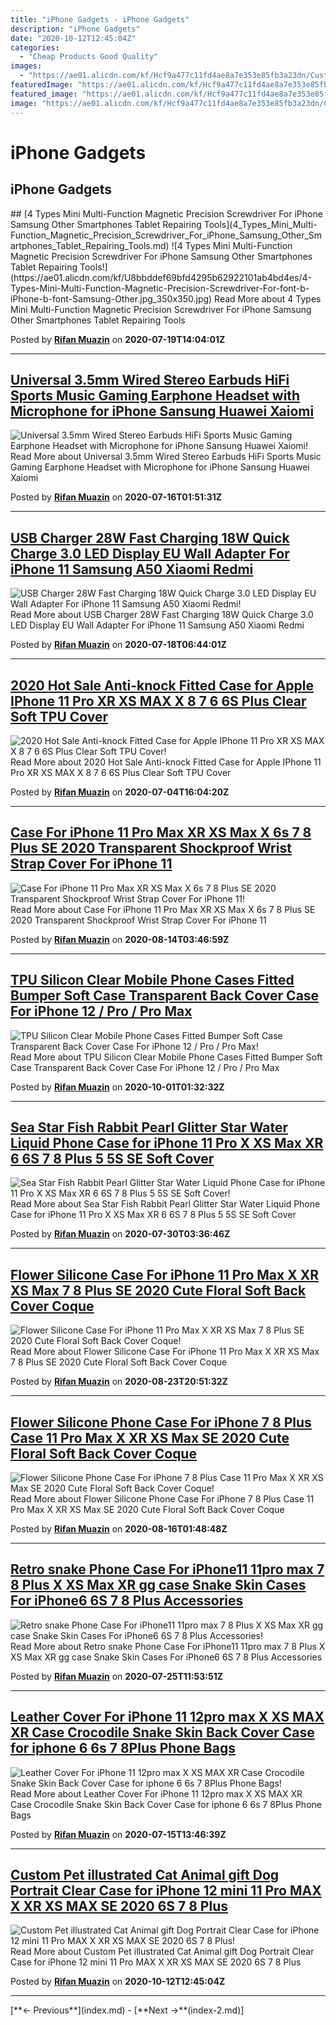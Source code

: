 ```yaml
---
title: "iPhone Gadgets - iPhone Gadgets"
description: "iPhone Gadgets"
date: "2020-10-12T12:45:04Z"
categories:
  - "Cheap Products Good Quality"
images: 
  - "https://ae01.alicdn.com/kf/Hcf9a477c11fd4ae8a7e353e85fb3a23dn/Custom-Pet-illustrated-Cat-Animal-gift-Dog-Portrait-Clear-Case-for-font-b-iPhone-b-font.jpg_350x350.jpg"
featuredImage: "https://ae01.alicdn.com/kf/Hcf9a477c11fd4ae8a7e353e85fb3a23dn/Custom-Pet-illustrated-Cat-Animal-gift-Dog-Portrait-Clear-Case-for-font-b-iPhone-b-font.jpg_350x350.jpg"
featured_image: "https://ae01.alicdn.com/kf/Hcf9a477c11fd4ae8a7e353e85fb3a23dn/Custom-Pet-illustrated-Cat-Animal-gift-Dog-Portrait-Clear-Case-for-font-b-iPhone-b-font.jpg_350x350.jpg"
image: "https://ae01.alicdn.com/kf/Hcf9a477c11fd4ae8a7e353e85fb3a23dn/Custom-Pet-illustrated-Cat-Animal-gift-Dog-Portrait-Clear-Case-for-font-b-iPhone-b-font.jpg_350x350.jpg"
---
```


# iPhone Gadgets

## iPhone Gadgets
<looping>
## [4 Types Mini Multi-Function Magnetic Precision Screwdriver For iPhone Samsung Other Smartphones Tablet Repairing Tools](4_Types_Mini_Multi-Function_Magnetic_Precision_Screwdriver_For_iPhone_Samsung_Other_Smartphones_Tablet_Repairing_Tools.md)
![4 Types Mini Multi-Function Magnetic Precision Screwdriver For iPhone Samsung Other Smartphones Tablet Repairing Tools!](https://ae01.alicdn.com/kf/U8bbddef69bfd4295b62922101ab4bd4es/4-Types-Mini-Multi-Function-Magnetic-Precision-Screwdriver-For-font-b-iPhone-b-font-Samsung-Other.jpg_350x350.jpg)
Read More about 4 Types Mini Multi-Function Magnetic Precision Screwdriver For iPhone Samsung Other Smartphones Tablet Repairing Tools

Posted by [**Rifan Muazin**](4_Types_Mini_Multi-Function_Magnetic_Precision_Screwdriver_For_iPhone_Samsung_Other_Smartphones_Tablet_Repairing_Tools.md) on **2020-07-19T14:04:01Z**
***

## [Universal 3.5mm Wired Stereo Earbuds HiFi Sports Music Gaming Earphone Headset with Microphone for iPhone Sansung Huawei Xaiomi](Universal_3.5mm_Wired_Stereo_Earbuds_HiFi_Sports_Music_Gaming_Earphone_Headset_with_Microphone_for_iPhone_Sansung_Huawei_Xaiomi.md)
![Universal 3.5mm Wired Stereo Earbuds HiFi Sports Music Gaming Earphone Headset with Microphone for iPhone Sansung Huawei Xaiomi!](https://ae01.alicdn.com/kf/Hc7348323c5f947e1a54d0220fe481dd4p/Universal-3-5mm-Wired-Stereo-Earbuds-HiFi-Sports-Music-Gaming-Earphone-Headset-with-Microphone-for-font.jpg_350x350.jpg)
Read More about Universal 3.5mm Wired Stereo Earbuds HiFi Sports Music Gaming Earphone Headset with Microphone for iPhone Sansung Huawei Xaiomi

Posted by [**Rifan Muazin**](Universal_3.5mm_Wired_Stereo_Earbuds_HiFi_Sports_Music_Gaming_Earphone_Headset_with_Microphone_for_iPhone_Sansung_Huawei_Xaiomi.md) on **2020-07-16T01:51:31Z**
***

## [USB Charger 28W Fast Charging 18W Quick Charge 3.0 LED Display EU Wall Adapter For iPhone 11 Samsung A50 Xiaomi Redmi](USB_Charger_28W_Fast_Charging_18W_Quick_Charge_3.0_LED_Display_EU_Wall_Adapter_For_iPhone_11_Samsung_A50_Xiaomi_Redmi.md)
![USB Charger 28W Fast Charging 18W Quick Charge 3.0 LED Display EU Wall Adapter For iPhone 11 Samsung A50 Xiaomi Redmi!](https://ae01.alicdn.com/kf/H88456cf5c00a4290bfefa94d4f905723X/USB-Charger-28W-Fast-Charging-18W-Quick-Charge-3-0-LED-Display-EU-Wall-Adapter-For.jpg_350x350.jpg)
Read More about USB Charger 28W Fast Charging 18W Quick Charge 3.0 LED Display EU Wall Adapter For iPhone 11 Samsung A50 Xiaomi Redmi

Posted by [**Rifan Muazin**](USB_Charger_28W_Fast_Charging_18W_Quick_Charge_3.0_LED_Display_EU_Wall_Adapter_For_iPhone_11_Samsung_A50_Xiaomi_Redmi.md) on **2020-07-18T06:44:01Z**
***

## [2020 Hot Sale Anti-knock Fitted Case for Apple IPhone 11 Pro XR XS MAX X 8 7 6 6S Plus Clear Soft TPU Cover](2020_Hot_Sale_Anti-knock_Fitted_Case_for_Apple_IPhone_11_Pro_XR_XS_MAX_X_8_7_6_6S_Plus_Clear_Soft_TPU_Cover.md)
![2020 Hot Sale Anti-knock Fitted Case for Apple IPhone 11 Pro XR XS MAX X 8 7 6 6S Plus Clear Soft TPU Cover!](https://ae01.alicdn.com/kf/Hece5ab3745eb4a03a318a1d1ab0442f7I/2020-Hot-Sale-Anti-knock-Fitted-Case-for-Apple-font-b-IPhone-b-font-11-Pro.jpg_350x350.jpg)
Read More about 2020 Hot Sale Anti-knock Fitted Case for Apple IPhone 11 Pro XR XS MAX X 8 7 6 6S Plus Clear Soft TPU Cover

Posted by [**Rifan Muazin**](2020_Hot_Sale_Anti-knock_Fitted_Case_for_Apple_IPhone_11_Pro_XR_XS_MAX_X_8_7_6_6S_Plus_Clear_Soft_TPU_Cover.md) on **2020-07-04T16:04:20Z**
***

## [Case For iPhone 11 Pro Max XR XS Max X 6s 7 8 Plus SE 2020 Transparent Shockproof Wrist Strap Cover For iPhone 11](Case_For_iPhone_11_Pro_Max_XR_XS_Max_X_6s_7_8_Plus_SE_2020_Transparent_Shockproof_Wrist_Strap_Cover_For_iPhone_11.md)
![Case For iPhone 11 Pro Max XR XS Max X 6s 7 8 Plus SE 2020 Transparent Shockproof Wrist Strap Cover For iPhone 11!](https://ae01.alicdn.com/kf/H7d100705e0f143f0aa09f142c46e4b888/Case-For-font-b-iPhone-b-font-11-Pro-Max-XR-XS-Max-X-6s-7.jpg_350x350.jpg)
Read More about Case For iPhone 11 Pro Max XR XS Max X 6s 7 8 Plus SE 2020 Transparent Shockproof Wrist Strap Cover For iPhone 11

Posted by [**Rifan Muazin**](Case_For_iPhone_11_Pro_Max_XR_XS_Max_X_6s_7_8_Plus_SE_2020_Transparent_Shockproof_Wrist_Strap_Cover_For_iPhone_11.md) on **2020-08-14T03:46:59Z**
***

## [TPU Silicon Clear Mobile Phone Cases Fitted Bumper Soft Case Transparent Back Cover Case For iPhone 12 / Pro / Pro Max](TPU_Silicon_Clear_Mobile_Phone_Cases_Fitted_Bumper_Soft_Case_Transparent_Back_Cover_Case_For_iPhone_12___Pro___Pro_Max.md)
![TPU Silicon Clear Mobile Phone Cases Fitted Bumper Soft Case Transparent Back Cover Case For iPhone 12 / Pro / Pro Max!](https://ae01.alicdn.com/kf/Hb9ae79ce0dae42398c64dec41b29e065Y/TPU-Silicon-Clear-Mobile-Phone-Cases-Fitted-Bumper-Soft-Case-Transparent-Back-Cover-Case-For-font.jpg_350x350.jpg)
Read More about TPU Silicon Clear Mobile Phone Cases Fitted Bumper Soft Case Transparent Back Cover Case For iPhone 12 / Pro / Pro Max

Posted by [**Rifan Muazin**](TPU_Silicon_Clear_Mobile_Phone_Cases_Fitted_Bumper_Soft_Case_Transparent_Back_Cover_Case_For_iPhone_12___Pro___Pro_Max.md) on **2020-10-01T01:32:32Z**
***

## [Sea Star Fish Rabbit Pearl Glitter Star Water Liquid Phone Case for iPhone 11 Pro X XS Max XR 6 6S 7 8 Plus 5 5S SE Soft Cover](Sea_Star_Fish_Rabbit_Pearl_Glitter_Star_Water_Liquid_Phone_Case_for_iPhone_11_Pro_X_XS_Max_XR_6_6S_7_8_Plus_5_5S_SE_Soft_Cover.md)
![Sea Star Fish Rabbit Pearl Glitter Star Water Liquid Phone Case for iPhone 11 Pro X XS Max XR 6 6S 7 8 Plus 5 5S SE Soft Cover!](https://ae01.alicdn.com/kf/H5485b9fa8068468cb3455ec280dceebdg/Sea-Star-Fish-Rabbit-Pearl-Glitter-Star-Water-Liquid-Phone-Case-for-font-b-iPhone-b.jpg_350x350.jpg)
Read More about Sea Star Fish Rabbit Pearl Glitter Star Water Liquid Phone Case for iPhone 11 Pro X XS Max XR 6 6S 7 8 Plus 5 5S SE Soft Cover

Posted by [**Rifan Muazin**](Sea_Star_Fish_Rabbit_Pearl_Glitter_Star_Water_Liquid_Phone_Case_for_iPhone_11_Pro_X_XS_Max_XR_6_6S_7_8_Plus_5_5S_SE_Soft_Cover.md) on **2020-07-30T03:36:46Z**
***

## [Flower Silicone Case For iPhone 11 Pro Max X XR XS Max 7 8 Plus SE 2020 Cute Floral Soft Back Cover Coque](Flower_Silicone_Case_For_iPhone_11_Pro_Max_X_XR_XS_Max_7_8_Plus_SE_2020_Cute_Floral_Soft_Back_Cover_Coque.md)
![Flower Silicone Case For iPhone 11 Pro Max X XR XS Max 7 8 Plus SE 2020 Cute Floral Soft Back Cover Coque!](https://ae01.alicdn.com/kf/Hbd14c304a3ec40b19ef90338e6ad2972U/Flower-Silicone-Case-For-font-b-iPhone-b-font-11-Pro-Max-X-XR-XS-Max.jpg_350x350.jpg)
Read More about Flower Silicone Case For iPhone 11 Pro Max X XR XS Max 7 8 Plus SE 2020 Cute Floral Soft Back Cover Coque

Posted by [**Rifan Muazin**](Flower_Silicone_Case_For_iPhone_11_Pro_Max_X_XR_XS_Max_7_8_Plus_SE_2020_Cute_Floral_Soft_Back_Cover_Coque.md) on **2020-08-23T20:51:32Z**
***

## [Flower Silicone Phone Case For iPhone 7 8 Plus Case 11 Pro Max X XR XS Max SE 2020 Cute Floral Soft Back Cover Coque](Flower_Silicone_Phone_Case_For_iPhone_7_8_Plus_Case_11_Pro_Max_X_XR_XS_Max_SE_2020_Cute_Floral_Soft_Back_Cover_Coque.md)
![Flower Silicone Phone Case For iPhone 7 8 Plus Case 11 Pro Max X XR XS Max SE 2020 Cute Floral Soft Back Cover Coque!](https://ae01.alicdn.com/kf/H9750bad417c843a197dfd4f1bbb6e878e/Flower-Silicone-Phone-Case-For-font-b-iPhone-b-font-7-8-Plus-Case-11-Pro.jpg_350x350.jpg)
Read More about Flower Silicone Phone Case For iPhone 7 8 Plus Case 11 Pro Max X XR XS Max SE 2020 Cute Floral Soft Back Cover Coque

Posted by [**Rifan Muazin**](Flower_Silicone_Phone_Case_For_iPhone_7_8_Plus_Case_11_Pro_Max_X_XR_XS_Max_SE_2020_Cute_Floral_Soft_Back_Cover_Coque.md) on **2020-08-16T01:48:48Z**
***

## [Retro snake Phone Case For iPhone11 11pro max 7 8 Plus X XS Max XR gg case Snake Skin Cases For iPhone6 6S 7 8 Plus Accessories](Retro_snake_Phone_Case_For_iPhone11_11pro_max_7_8_Plus_X_XS_Max_XR_gg_case_Snake_Skin_Cases_For_iPhone6_6S_7_8_Plus_Accessories.md)
![Retro snake Phone Case For iPhone11 11pro max 7 8 Plus X XS Max XR gg case Snake Skin Cases For iPhone6 6S 7 8 Plus Accessories!](https://ae01.alicdn.com/kf/Hd812daa32f154443970c66957c85ac050/Retro-snake-Phone-Case-For-iPhone11-11pro-max-7-8-Plus-X-XS-Max-XR-gg.jpg_350x350.jpg)
Read More about Retro snake Phone Case For iPhone11 11pro max 7 8 Plus X XS Max XR gg case Snake Skin Cases For iPhone6 6S 7 8 Plus Accessories

Posted by [**Rifan Muazin**](Retro_snake_Phone_Case_For_iPhone11_11pro_max_7_8_Plus_X_XS_Max_XR_gg_case_Snake_Skin_Cases_For_iPhone6_6S_7_8_Plus_Accessories.md) on **2020-07-25T11:53:51Z**
***

## [Leather Cover For iPhone 11 12pro max X XS MAX XR Case Crocodile Snake Skin Back Cover Case for iphone 6 6s 7 8Plus Phone Bags](Leather_Cover_For_iPhone_11_12pro_max_X_XS_MAX_XR_Case_Crocodile_Snake_Skin_Back_Cover_Case_for_iphone_6_6s_7_8Plus_Phone_Bags.md)
![Leather Cover For iPhone 11 12pro max X XS MAX XR Case Crocodile Snake Skin Back Cover Case for iphone 6 6s 7 8Plus Phone Bags!](https://ae01.alicdn.com/kf/H745111782f2c4eb69ef97f4113b8eea5p/Leather-Cover-For-font-b-iPhone-b-font-11-12pro-max-X-XS-MAX-XR-Case.jpg_350x350.jpg)
Read More about Leather Cover For iPhone 11 12pro max X XS MAX XR Case Crocodile Snake Skin Back Cover Case for iphone 6 6s 7 8Plus Phone Bags

Posted by [**Rifan Muazin**](Leather_Cover_For_iPhone_11_12pro_max_X_XS_MAX_XR_Case_Crocodile_Snake_Skin_Back_Cover_Case_for_iphone_6_6s_7_8Plus_Phone_Bags.md) on **2020-07-15T13:46:39Z**
***

## [Custom Pet illustrated Cat Animal gift Dog Portrait Clear Case for iPhone 12 mini 11 Pro MAX X XR XS MAX SE 2020 6S 7 8 Plus](Custom_Pet_illustrated_Cat_Animal_gift_Dog_Portrait_Clear_Case_for_iPhone_12_mini_11_Pro_MAX_X_XR_XS_MAX_SE_2020_6S_7_8_Plus.md)
![Custom Pet illustrated Cat Animal gift Dog Portrait Clear Case for iPhone 12 mini 11 Pro MAX X XR XS MAX SE 2020 6S 7 8 Plus!](https://ae01.alicdn.com/kf/Hcf9a477c11fd4ae8a7e353e85fb3a23dn/Custom-Pet-illustrated-Cat-Animal-gift-Dog-Portrait-Clear-Case-for-font-b-iPhone-b-font.jpg_350x350.jpg)
Read More about Custom Pet illustrated Cat Animal gift Dog Portrait Clear Case for iPhone 12 mini 11 Pro MAX X XR XS MAX SE 2020 6S 7 8 Plus

Posted by [**Rifan Muazin**](Custom_Pet_illustrated_Cat_Animal_gift_Dog_Portrait_Clear_Case_for_iPhone_12_mini_11_Pro_MAX_X_XR_XS_MAX_SE_2020_6S_7_8_Plus.md) on **2020-10-12T12:45:04Z**
***
</looping>

<pagination>
[**← Previous**](index.md) - [**Next →**(index-2.md)]
</pagination>